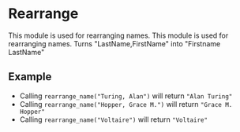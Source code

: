 Rearrange
=========================

This module is used for rearranging names.
This module is used for rearranging names. 
Turns "LastName,FirstName" into "Firstname LastName"

## Example

 * Calling `rearrange_name("Turing, Alan")` will return `"Alan Turing"`
 * Calling `rearrange_name("Hopper, Grace M.")` will return `"Grace M. Hopper"`
 * Calling `rearrange_name("Voltaire")` will return `"Voltaire"`
